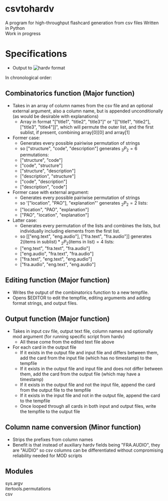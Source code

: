 # csvtohardv

A program for high-throughput flashcard generation from csv files
Written in Python  
Work in progress

# Specifications

- Output to ![hardv](https://github.com/vanya-robertson/hardv) format

In chronological order:

## Combinatorics function (Major function)

- Takes in an array of column names from the csv file and an optional external argument, also a column name, but is appended unconditionally (as would be desirable with explanations)
    + Array in format "["title1", "title2", "title3"]" or "[["title1", "title2"], ["title3", "title4"]]", which will permute the outer list, and the first sublist, if present, combining array\[0]\[0] and array\[1]
- Former case:
    + Generates every possible pairiwise permutation of strings
    + so ["structure", "code", "description"] generates ${}_3 P_2 = 6$ permutations:
    + ["structure", "code"]
    + ["code", "structure"]
    + ["structure", "description"]
    + ["description", "structure"]
    + ["code", "description"]
    + ["description", "code"]
- Former case with external argument:
    + Generates every possible pairiwise permutation of strings
    + so '["location", "PAO"], "explanation"' generates ${}_2 P_{2} = 2$ lists:
    + ["location", "PAO", "explanation"]
    + ["PAO", "location", "explanation"]
- Latter case:
    + Generates every permutation of the lists and combines the lists, but individually including elements from the first list. 
    + so [["eng.text", "eng.audio"], ["fra.text", "fra.audio"]] generates $2 \text{(items in sublist)} * {}_2 P_{2} \text{(items in list)} = 4$ lists:
    + ["eng.text", "fra.text", "fra.audio"]
    + ["eng.audio", "fra.text", "fra.audio"]
    + ["fra.text", "eng.text", "eng.audio"]
    + ["fra.audio", "eng.text", "eng.audio"]

## Editing function (Major function)

- Writes the output of the combinatorics function to a new tempfile.  
- Opens $EDITOR to edit the tempfile, editing arguments and adding format strings, and output files.  

## Output function (Major function)

- Takes in input csv file, output text file, column names and optionally mod argument (for running specific script from hardv)
    + All these come from the edited text file above
- For each card in the output file
    + If it exists in the output file and input file and differs between them, add the card from the input file (which has no timestamp) to the tempfile
    + If it exists in the output file and input file and does not differ between them, add the card from the output file (which may have a timestamp)
    + If it exists in the output file and not the input file, append the card from the output file to the tempfile
    + If it exists in the input file and not in the output file, append the card to the tempfile
    + Once looped through all cards in both input and output files, write the tempfile to the output file

## Column name conversion (Minor function)

- Strips the prefixes from column names
- Benefit is that instead of auxiliary hardv fields being "FRA.AUDIO", they are "AUDIO" so csv columns can be differentiated without compromising reliability needed for MOD scripts

## Modules

sys.argv  
itertools.permutations  
csv  
